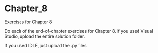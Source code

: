 # Chapter_8
Exercises for Chapter 8

Do each of the end-of-chapter exercises for Chapter 8.
If you used Visual Studio, upload the entire solution folder.

If you used IDLE, just upload the .py files
